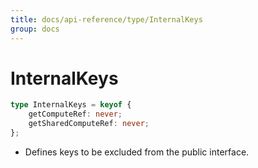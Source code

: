 ```yaml
---
title: docs/api-reference/type/InternalKeys
group: docs
---
```


# InternalKeys

```ts
type InternalKeys = keyof {
    getComputeRef: never;
    getSharedComputeRef: never;
};
```

* Defines keys to be excluded from the public interface.
